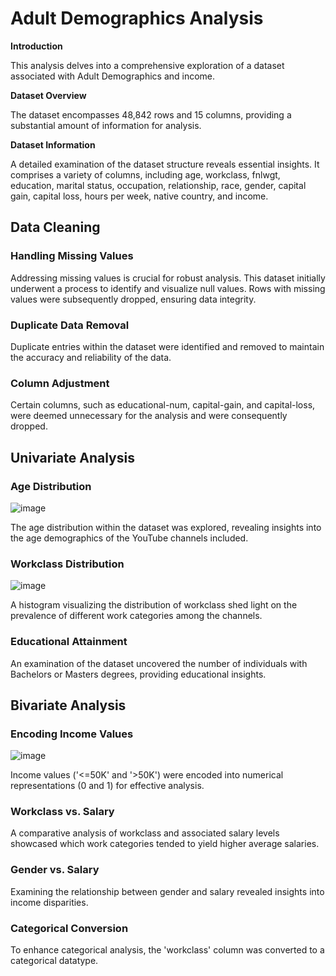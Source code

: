 # Adult Demographics Analysis

**Introduction**

This analysis delves into a comprehensive exploration of a dataset associated with Adult Demographics and income. 

**Dataset Overview**

The dataset encompasses 48,842 rows and 15 columns, providing a substantial amount of information for analysis.

**Dataset Information**

A detailed examination of the dataset structure reveals essential insights. It comprises a variety of columns, including age, workclass, fnlwgt, education, marital status, occupation, relationship, race, gender, capital gain, capital loss, hours per week, native country, and income.

## Data Cleaning

### Handling Missing Values

Addressing missing values is crucial for robust analysis. This dataset initially underwent a process to identify and visualize null values. Rows with missing values were subsequently dropped, ensuring data integrity.

### Duplicate Data Removal
Duplicate entries within the dataset were identified and removed to maintain the accuracy and reliability of the data.

### Column Adjustment
Certain columns, such as educational-num, capital-gain, and capital-loss, were deemed unnecessary for the analysis and were consequently dropped.

## Univariate Analysis

### Age Distribution
![image](https://github.com/no37no37/adult_demographics_analysis/assets/132648428/b734e8fd-2132-4c3c-9f5d-7d359b743d36)

The age distribution within the dataset was explored, revealing insights into the age demographics of the YouTube channels included.

### Workclass Distribution
![image](https://github.com/no37no37/adult_demographics_analysis/assets/132648428/7b15333b-95c0-46a9-bdbe-98abb89a79c3)

A histogram visualizing the distribution of workclass shed light on the prevalence of different work categories among the channels.

### Educational Attainment
An examination of the dataset uncovered the number of individuals with Bachelors or Masters degrees, providing educational insights.

## Bivariate Analysis

### Encoding Income Values
![image](https://github.com/no37no37/adult_demographics_analysis/assets/132648428/d278e9f3-6fbb-4901-806b-e815940faeda)

Income values ('<=50K' and '>50K') were encoded into numerical representations (0 and 1) for effective analysis.

### Workclass vs. Salary
A comparative analysis of workclass and associated salary levels showcased which work categories tended to yield higher average salaries.

### Gender vs. Salary
Examining the relationship between gender and salary revealed insights into income disparities.

### Categorical Conversion
To enhance categorical analysis, the 'workclass' column was converted to a categorical datatype.
